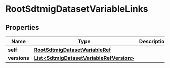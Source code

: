 

# RootSdtmigDatasetVariableLinks

## Properties

Name | Type | Description | Notes
------------ | ------------- | ------------- | -------------
**self** | [**RootSdtmigDatasetVariableRef**](RootSdtmigDatasetVariableRef.md) |  |  [optional]
**versions** | [**List&lt;SdtmigDatasetVariableRefVersion&gt;**](SdtmigDatasetVariableRefVersion.md) |  |  [optional]




